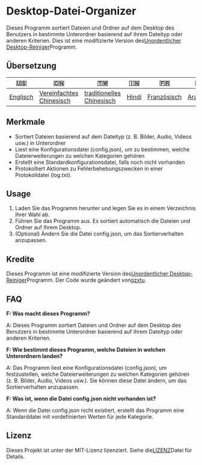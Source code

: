 # Desktop-Datei-Organizer

Dieses Programm sortiert Dateien und Ordner auf dem Desktop des Benutzers in bestimmte Unterordner basierend auf ihrem Dateityp oder anderen Kriterien. Dies ist eine modifizierte Version des[Unordentlicher Desktop-Reiniger](https://www.unknowncheats.me/forum/c-/578800-messy-desktop-cleaner.html)Programm.

## Übersetzung

| 🇺🇸                  | 🇨🇳                                        | 🇹🇼                                         | 🇮🇳                  | 🇫🇷                        | 🇦🇪                     | 🇩🇪                    | 🇯🇵                      | 🇪🇸                     |
| --------------------- | ------------------------------------------- | -------------------------------------------- | --------------------- | --------------------------- | ------------------------ | ----------------------- | ------------------------- | ------------------------ |
| [Englisch](README.md) | [Vereinfachtes Chinesisch](README.zh-CN.md) | [traditionelles Chinesisch](README.zh-TW.md) | [Hindi](README.hi.md) | [Französisch](README.fr.md) | [Arabisch](README.ar.md) | [Deutsch](README.de.md) | [japanisch](README.ja.md) | [Spanisch](README.es.md) |

## Merkmale

-   Sortiert Dateien basierend auf dem Dateityp (z. B. Bilder, Audio, Videos usw.) in Unterordner
-   Liest eine Konfigurationsdatei (config.json), um zu bestimmen, welche Dateierweiterungen zu welchen Kategorien gehören
-   Erstellt eine Standardkonfigurationsdatei, falls noch nicht vorhanden
-   Protokolliert Aktionen zu Fehlerbehebungszwecken in einer Protokolldatei (log.txt).

## Usage

1.  Laden Sie das Programm herunter und legen Sie es in einem Verzeichnis Ihrer Wahl ab.
2.  Führen Sie das Programm aus. Es sortiert automatisch die Dateien und Ordner auf Ihrem Desktop.
3.  (Optional) Ändern Sie die Datei config.json, um das Sortierverhalten anzupassen.

## Kredite

Dieses Programm ist eine modifizierte Version des[Unordentlicher Desktop-Reiniger](https://www.unknowncheats.me/forum/c-/578800-messy-desktop-cleaner.html)Programm. Der Code wurde geändert von[qzxtu](https://github.com/qzxtu).

## FAQ

**F: Was macht dieses Programm?**

A: Dieses Programm sortiert Dateien und Ordner auf dem Desktop des Benutzers in bestimmte Unterordner basierend auf ihrem Dateityp oder anderen Kriterien.

**F: Wie bestimmt dieses Programm, welche Dateien in welchen Unterordnern landen?**

A: Das Programm liest eine Konfigurationsdatei (config.json), um festzustellen, welche Dateierweiterungen zu welchen Kategorien gehören (z. B. Bilder, Audio, Videos usw.). Sie können diese Datei ändern, um das Sortierverhalten anzupassen.

**F: Was ist, wenn die Datei config.json nicht vorhanden ist?**

A: Wenn die Datei config.json nicht existiert, erstellt das Programm eine Standarddatei mit vordefinierten Werten für jede Kategorie.

## Lizenz

Dieses Projekt ist unter der MIT-Lizenz lizenziert. Siehe die[LIZENZ](LICENSE)Datei für Details.
